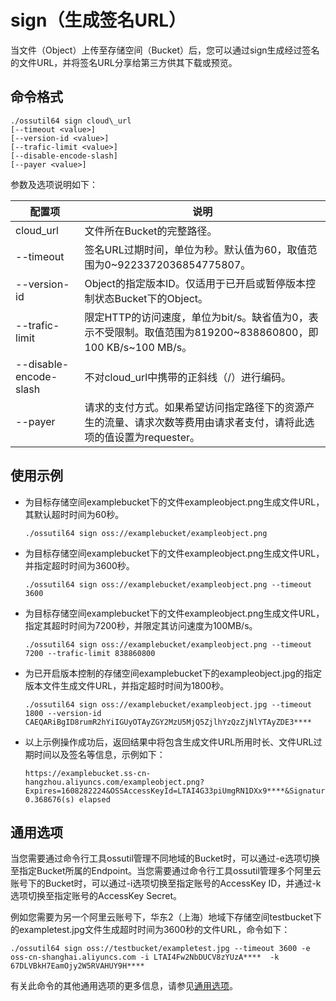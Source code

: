 # sign（生成签名URL）

当文件（Object）上传至存储空间（Bucket）后，您可以通过sign生成经过签名的文件URL，并将签名URL分享给第三方供其下载或预览。

## 命令格式

```
./ossutil64 sign cloud\_url
[--timeout <value>] 
[--version-id <value>] 
[--trafic-limit <value>] 
[--disable-encode-slash] 
[--payer <value>]
```

参数及选项说明如下：

|配置项|说明|
|---|--|
|cloud\_url|文件所在Bucket的完整路径。|
|--timeout|签名URL过期时间，单位为秒。默认值为60，取值范围为0~9223372036854775807。|
|--version-id|Object的指定版本ID。仅适用于已开启或暂停版本控制状态Bucket下的Object。|
|--trafic-limit|限定HTTP的访问速度，单位为bit/s。缺省值为0，表示不受限制。取值范围为819200~838860800，即100 KB/s~100 MB/s。|
|--disable-encode-slash|不对cloud\_url中携带的正斜线（/）进行编码。|
|--payer|请求的支付方式。如果希望访问指定路径下的资源产生的流量、请求次数等费用由请求者支付，请将此选项的值设置为requester。|

## 使用示例

-   为目标存储空间examplebucket下的文件exampleobject.png生成文件URL，其默认超时时间为60秒。

    ```
    ./ossutil64 sign oss://examplebucket/exampleobject.png
    ```

-   为目标存储空间examplebucket下的文件exampleobject.png生成文件URL，并指定超时时间为3600秒。

    ```
    ./ossutil64 sign oss://examplebucket/exampleobject.png --timeout 3600
    ```

-   为目标存储空间examplebucket下的文件exampleobject.png生成文件URL，指定其超时时间为7200秒，并限定其访问速度为100MB/s。

    ```
    ./ossutil64 sign oss://examplebucket/exampleobject.png --timeout 7200 --trafic-limit 838860800
    ```

-   为已开启版本控制的存储空间examplebucket下的exampleobject.jpg的指定版本文件生成文件URL，并指定超时时间为1800秒。

    ```
    ./ossutil64 sign oss://examplebucket/exampleobject.jpg --timeout 1800 --version-id  CAEQARiBgID8rumR2hYiIGUyOTAyZGY2MzU5MjQ5ZjlhYzQzZjNlYTAyZDE3****
    ```

-   以上示例操作成功后，返回结果中将包含生成文件URL所用时长、文件URL过期时间以及签名等信息，示例如下：

    ```
    https://examplebucket.ss-cn-hangzhou.aliyuncs.com/exampleobject.png?Expires=1608282224&OSSAccessKeyId=LTAI4G33piUmgRN1DXx9****&Signature=jo4%2FGykfuc1A4fvyvKRpRyymYH****
    0.368676(s) elapsed
    ```


## 通用选项

当您需要通过命令行工具ossutil管理不同地域的Bucket时，可以通过-e选项切换至指定Bucket所属的Endpoint。当您需要通过命令行工具ossutil管理多个阿里云账号下的Bucket时，可以通过-i选项切换至指定账号的AccessKey ID，并通过-k选项切换至指定账号的AccessKey Secret。

例如您需要为另一个阿里云账号下，华东2（上海）地域下存储空间testbucket下的exampletest.jpg文件生成超时时间为3600秒的文件URL，命令如下：

```
./ossutil64 sign oss://testbucket/exampletest.jpg --timeout 3600 -e oss-cn-shanghai.aliyuncs.com -i LTAI4Fw2NbDUCV8zYUzA****  -k 67DLVBkH7EamOjy2W5RVAHUY9H****
```

有关此命令的其他通用选项的更多信息，请参见[通用选项](/cn.zh-CN/常用工具/命令行工具ossutil/查看选项.md)。

